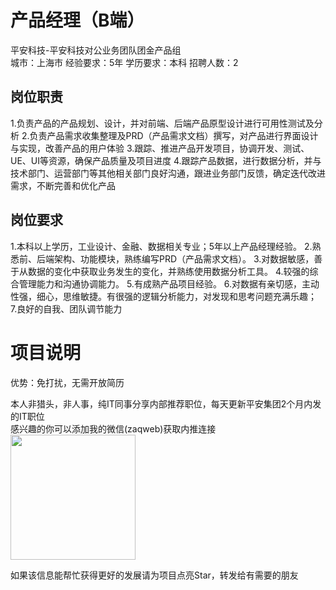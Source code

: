 # 产品经理（B端）
平安科技-平安科技对公业务团队团金产品组  
城市：上海市 经验要求：5年 学历要求：本科  招聘人数：2

## 岗位职责
1.负责产品的产品规划、设计，并对前端、后端产品原型设计进行可用性测试及分析
 2.负责产品需求收集整理及PRD（产品需求文档）撰写，对产品进行界面设计与实现，改善产品的用户体验
 3.跟踪、推进产品开发项目，协调开发、测试、UE、UI等资源，确保产品质量及项目进度
 4.跟踪产品数据，进行数据分析，并与技术部门、运营部门等其他相关部门良好沟通，跟进业务部门反馈，确定迭代改进需求，不断完善和优化产品

## 岗位要求
1.本科以上学历，工业设计、金融、数据相关专业；5年以上产品经理经验。
 2.熟悉前、后端架构、功能模块，熟练编写PRD（产品需求文档）。
 3.对数据敏感，善于从数据的变化中获取业务发生的变化，并熟练使用数据分析工具。
 4.较强的综合管理能力和沟通协调能力。
 5.有成熟产品项目经验。
 6.对数据有亲切感，主动性强，细心，思维敏捷。有很强的逻辑分析能力，对发现和思考问题充满乐趣；
 7.良好的自我、团队调节能力

# 项目说明

优势：免打扰，无需开放简历

本人非猎头，非人事，纯IT同事分享内部推荐职位，每天更新平安集团2个月内发的IT职位  
感兴趣的你可以添加我的微信(zaqweb)获取内推连接  
<img src="https://github.com/zaqweb/PA-IT-JOBS/blob/master/WechatICode.jpeg"  height="200" width="200">

如果该信息能帮忙获得更好的发展请为项目点亮Star，转发给有需要的朋友




